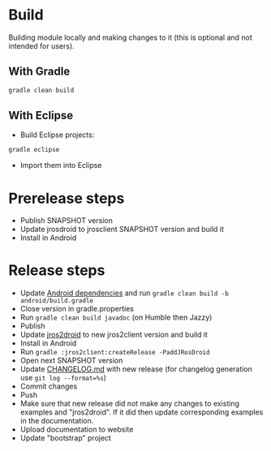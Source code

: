 # Build

Building module locally and making changes to it (this is optional and not intended for users).

## With Gradle

``` bash
gradle clean build
```

## With Eclipse

- Build Eclipse projects:

``` bash
gradle eclipse
```

- Import them into Eclipse

# Prerelease steps

- Publish SNAPSHOT version
- Update jrosdroid to jrosclient SNAPSHOT version and build it
- Install in Android

# Release steps

- Update [Android dependencies](android/gradle.properties) and run `gradle clean build -b android/build.gradle`
- Close version in gradle.properties
- Run `gradle clean build javadoc` (on Humble then Jazzy)
- Publish
- Update [jros2droid](jros2client.examples/jros2droid/build.gradle) to new jros2client version and build it
- Install in Android
- Run `gradle :jros2client:createRelease -PaddJRosDroid`
- Open next SNAPSHOT version
- Update [CHANGELOG.md](jros2client/release/CHANGELOG.md) with new release (for changelog generation use `git log --format=%s`)
- Commit changes
- Push
- Make sure that new release did not make any changes to existing examples and "jros2droid". If it did then update corresponding examples in the documentation.
- Upload documentation to website
- Update "bootstrap" project